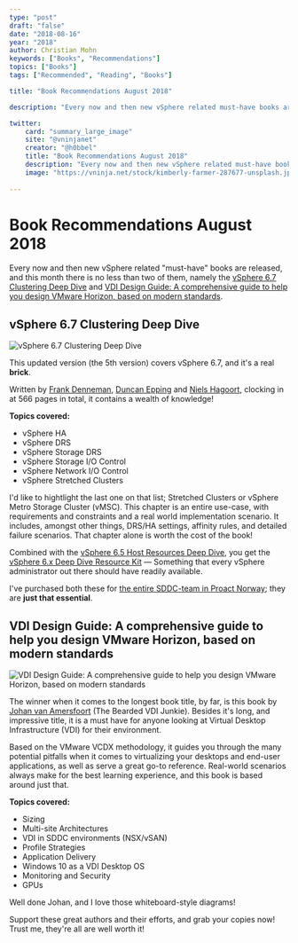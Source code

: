 ```yaml
---
type: "post"
draft: "false"
date: "2018-08-16"
year: "2018"
author: Christian Mohn
keywords: ["Books", "Recommendations"]
topics: ["Books"]
tags: ["Recommended", "Reading", "Books"]

title: "Book Recommendations August 2018"

description: "Every now and then new vSphere related must-have books are released, and this month there is no less than two of them, namely the vSphere 6.7 Clustering Deep Dive and VDI Design Guide: A comprehensive guide to help you design VMware Horizon, based on modern standards."

twitter:
    card: "summary_large_image"
    site: "@vninjanet"
    creator: "@h0bbel"
    title: "Book Recommendations August 2018"
    description: "Every now and then new vSphere related must-have books are released, and this month there is no less than two of them!"
    image: "https://vninja.net/stock/kimberly-farmer-287677-unsplash.jpg"
    
---
```


# Book Recommendations August 2018

Every now and then new vSphere related "must-have" books are released, and this month there is no less than two of them, namely the [vSphere 6.7 Clustering Deep Dive](https://www.amazon.com/VMware-vSphere-6-7-Clustering-Deepdive/dp/1722625325/ref=sr_1_1?ie=UTF8&qid=1534414963&sr=8-1&keywords=clustering+deepdive&dpID=31E2BvNGxuL&preST=_SY291_BO1,204,203,200_QL40_&dpSrc=srch) and [VDI Design Guide: A comprehensive guide to help you design VMware Horizon, based on modern standards](https://www.amazon.com/VDI-Design-Guide-comprehensive-standards/dp/1977535526/ref=sr_1_1?ie=UTF8&qid=1533742191&sr=8-1&keywords=vdi+design+guide). 


## vSphere 6.7 Clustering Deep Dive

![vSphere 6.7 Clustering Deep Dive](/img/ClusteringDeepdive.jpg#floatright)

This updated version (the 5th version) covers vSphere 6.7, and it's a real **brick**. 

Written by [Frank Denneman](https://twitter.com/frankdenneman), [Duncan Epping](https://twitter.com/DuncanYB) and [Niels Hagoort](https://twitter.com/NHagoort), clocking in at 566 pages in total, it contains a wealth of knowledge!

**Topics covered:**

* vSphere HA
* vSphere DRS
* vSphere Storage DRS
* vSphere Storage I/O Control
* vSphere Network I/O Control
* vSphere Stretched Clusters

I'd like to hightlight the last one on that list; Stretched Clusters or vSphere Metro Storage Cluster (vMSC). This chapter is an entire use-case, with requirements and constraints and a real world implementation scenario. It includes, amongst other things, DRS/HA settings, affinity rules, and detailed failure scenarios. That chapter alone is worth the cost of the book!

Combined with the [vSphere 6.5 Host Resources Deep Dive](https://www.amazon.com/VMware-vSphere-Host-Resources-Deep/dp/1540873064/ref=sr_1_1?ie=UTF8&qid=1534415998&sr=8-1&keywords=vSphere+6.5+Host+Resources+Deep+Dive&dpID=31unEghqRrL&preST=_SY344_BO1,204,203,200_QL70_&dpSrc=srch), you get the [vSphere 6.x Deep Dive Resource Kit](http://frankdenneman.nl/2018/07/30/vsphere-6-x-deep-dive-resource-kit-completed/) — Something that every vSphere administrator out there should have readily available.

I've purchased both these for [the entire SDDC-team in Proact Norway](https://twitter.com/h0bbel/status/1029659734025138177); they are **just that essential**.

## VDI Design Guide: A comprehensive guide to help you design VMware Horizon, based on modern standards

![VDI Design Guide: A comprehensive guide to help you design VMware Horizon, based on modern standards](/img/VDIDesignGuide.jpg#floatright)

The winner when it comes to the longest book title, by far, is this book by [Johan van Amersfoort](https://twitter.com/vhojan) (The Bearded VDI Junkie). Besides it's long, and impressive title, it is a must have for anyone looking at Virtual Desktop Infrastructure (VDI) for their environment. 

Based on the VMware VCDX methodology, it guides you through the many potential pitfalls when it comes to virtualizing your desktops and end-user applications, as well as serve a great go-to reference. Real-world scenarios always make for the best learning experience, and this book is based around just that.

**Topics covered:**

* Sizing
* Multi-site Architectures
* VDI in SDDC environments (NSX/vSAN)
* Profile Strategies
* Application Delivery
* Windows 10 as a VDI Desktop OS
* Monitoring and Security
* GPUs

Well done Johan, and I love those whiteboard-style diagrams!


<p class="lead text-center">Support these great authors and their efforts, and grab your copies now! Trust me, they're all are well worth it!</p>
